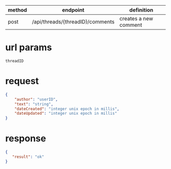 method | endpoint | definition | 
-------| -------- | ---------- |
post   | /api/threads/{threadID}/comments| creates a new comment

# url params
`threadID`

# request
```json
{
    "author": "userID",
    "text": "string",
    "dateCreated": "integer unix epoch in millis",
    "dateUpdated": "integer unix epoch in millis"
}
```

# response
```json
{
   "result": "ok"
}
```